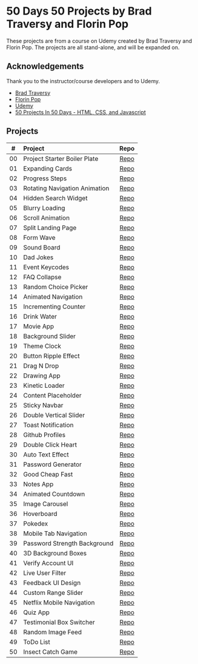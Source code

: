 # 50 Days 50 Projects by Brad Traversy and Florin Pop

These projects are from a course on Udemy created by Brad Traversy and Florin Pop. The projects are all stand-alone, and will be expanded on.

## Acknowledgements

Thank you to the instructor/course developers and to Udemy.

- [Brad Traversy](https://www.traversymedia.com/)
- [Florin Pop](https://www.florin-pop.com/)
- [Udemy](https://www.udemy.com/)
- [50 Projects In 50 Days - HTML, CSS, and Javascript](https://www.udemy.com/course/50-projects-50-days/)

## Projects

|  #  | Project                       |                                           Repo                                           |
| :-: | :---------------------------- | :--------------------------------------------------------------------------------------: |
| 00  | Project Starter Boiler Plate  |        [Repo](https://github.com/AJFree458/50_Projects/tree/main/project-starter)        |
| 01  | Expanding Cards               |        [Repo](https://github.com/AJFree458/50_Projects/tree/main/Expanding_Cards)        |
| 02  | Progress Steps                |        [Repo](https://github.com/AJFree458/50_Projects/tree/main/Progress_Steps)         |
| 03  | Rotating Navigation Animation | [Repo](https://github.com/AJFree458/50_Projects/tree/main/Rotating_Navigation_Animation) |
| 04  | Hidden Search Widget          |     [Repo](https://github.com/AJFree458/50_Projects/tree/main/Hidden_Search_Widget)      |
| 05  | Blurry Loading                |        [Repo](https://github.com/AJFree458/50_Projects/tree/main/Blurry_Loading)         |
| 06  | Scroll Animation              |       [Repo](https://github.com/AJFree458/50_Projects/tree/main/Scroll_Animation)        |
| 07  | Split Landing Page            |      [Repo](https://github.com/AJFree458/50_Projects/tree/main/Split_Landing_Page)       |
| 08  | Form Wave                     |        [Repo](https://github.com/AJFree458/50_Projects/tree/main/Form_Input_Wave)        |
| 09  | Sound Board                   |          [Repo](https://github.com/AJFree458/50_Projects/tree/main/Sound_Board)          |
| 10  | Dad Jokes                     |           [Repo](https://github.com/AJFree458/50_Projects/tree/main/Dad_Jokes)           |
| 11  | Event Keycodes                |        [Repo](https://github.com/AJFree458/50_Projects/tree/main/Event_Keycodes)         |
| 12  | FAQ Collapse                  |         [Repo](https://github.com/AJFree458/50_Projects/tree/main/FAQ_Collapse)          |
| 13  | Random Choice Picker          |     [Repo](https://github.com/AJFree458/50_Projects/tree/main/Random_Choice_Picker)      |
| 14  | Animated Navigation           |      [Repo](https://github.com/AJFree458/50_Projects/tree/main/Animated_Navigation)      |
| 15  | Incrementing Counter          |     [Repo](https://github.com/AJFree458/50_Projects/tree/main/Incrementing_Counter)      |
| 16  | Drink Water                   |          [Repo](https://github.com/AJFree458/50_Projects/tree/main/Drink_Water)          |
| 17  | Movie App                     |           [Repo](https://github.com/AJFree458/50_Projects/tree/main/Movie_App)           |
| 18  | Background Slider             |       [Repo](https://github.com/AJFree458/50_Projects/tree/main/Background_Slider)       |
| 19  | Theme Clock                   |          [Repo](https://github.com/AJFree458/50_Projects/tree/main/Theme_Clock)          |
| 20  | Button Ripple Effect          |     [Repo](https://github.com/AJFree458/50_Projects/tree/main/Button_Ripple_Effect)      |
| 21  | Drag N Drop                   |          [Repo](https://github.com/AJFree458/50_Projects/tree/main/Drag_N_Drop)          |
| 22  | Drawing App                   |          [Repo](https://github.com/AJFree458/50_Projects/tree/main/Drawing_App)          |
| 23  | Kinetic Loader                |        [Repo](https://github.com/AJFree458/50_Projects/tree/main/Kinetic_Loader)         |
| 24  | Content Placeholder           |      [Repo](https://github.com/AJFree458/50_Projects/tree/main/Content_Placeholder)      |
| 25  | Sticky Navbar                 |         [Repo](https://github.com/AJFree458/50_Projects/tree/main/Sticky_Navbar)         |
| 26  | Double Vertical Slider        |    [Repo](https://github.com/AJFree458/50_Projects/tree/main/Double_Vertical_Slider)     |
| 27  | Toast Notification            |      [Repo](https://github.com/AJFree458/50_Projects/tree/main/Toast_Notification)       |
| 28  | Github Profiles               |        [Repo](https://github.com/AJFree458/50_Projects/tree/main/Github_Profiles)        |
| 29  | Double Click Heart            |      [Repo](https://github.com/AJFree458/50_Projects/tree/main/Double_Click_Heart)       |
| 30  | Auto Text Effect              |       [Repo](https://github.com/AJFree458/50_Projects/tree/main/Auto_Text_Effect)        |
| 31  | Password Generator            |      [Repo](https://github.com/AJFree458/50_Projects/tree/main/Password_Generator)       |
| 32  | Good Cheap Fast               |        [Repo](https://github.com/AJFree458/50_Projects/tree/main/Good_Cheap_Fast)        |
| 33  | Notes App                     |           [Repo](https://github.com/AJFree458/50_Projects/tree/main/Notes_App)           |
| 34  | Animated Countdown            |      [Repo](https://github.com/AJFree458/50_Projects/tree/main/Animated_Countdown)       |
| 35  | Image Carousel                |        [Repo](https://github.com/AJFree458/50_Projects/tree/main/Image_Carousel)         |
| 36  | Hoverboard                    |          [Repo](https://github.com/AJFree458/50_Projects/tree/main/Hoverboard)           |
| 37  | Pokedex                       |            [Repo](https://github.com/AJFree458/50_Projects/tree/main/Pokedex)            |
| 38  | Mobile Tab Navigation         |     [Repo](https://github.com/AJFree458/50_Projects/tree/main/Mobile_Tab_Navigation)     |
| 39  | Password Strength Background  | [Repo](https://github.com/AJFree458/50_Projects/tree/main/Password_Strength_Background)  |
| 40  | 3D Background Boxes           |      [Repo](https://github.com/AJFree458/50_Projects/tree/main/3D_Background_Boxes)      |
| 41  | Verify Account UI             |       [Repo](https://github.com/AJFree458/50_Projects/tree/main/Verify_Account_UI)       |
| 42  | Live User Filter              |       [Repo](https://github.com/AJFree458/50_Projects/tree/main/Live_User_Filter)        |
| 43  | Feedback UI Design            |      [Repo](https://github.com/AJFree458/50_Projects/tree/main/Feedback_UI_Design)       |
| 44  | Custom Range Slider           |      [Repo](https://github.com/AJFree458/50_Projects/tree/main/Custom_Range_Slider)      |
| 45  | Netflix Mobile Navigation     |   [Repo](https://github.com/AJFree458/50_Projects/tree/main/Netflix_Mobile_Navigation)   |
| 46  | Quiz App                      |           [Repo](https://github.com/AJFree458/50_Projects/tree/main/Quiz_App)            |
| 47  | Testimonial Box Switcher      |   [Repo](https://github.com/AJFree458/50_Projects/tree/main/Testimonial_Box_Switcher)    |
| 48  | Random Image Feed             |       [Repo](https://github.com/AJFree458/50_Projects/tree/main/Random_Image_Feed)       |
| 49  | ToDo List                     |           [Repo](https://github.com/AJFree458/50_Projects/tree/main/ToDo_List)           |
| 50  | Insect Catch Game             |       [Repo](https://github.com/AJFree458/50_Projects/tree/main/Insect_Catch_Game)       |
